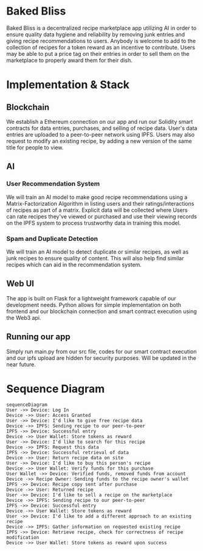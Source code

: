 # Baked Bliss
Baked Bliss is a decentralized recipe marketplace app utilizing AI in order to ensure quality data hygiene and reliability by removing junk entries and giving recipe recommendations to users. Anybody is welcome to add to the collection of recipes for a token reward as an incentive to contribute. Users may be able to put a price tag on their entries in order to sell them on the marketplace to properly award them for their dish.

# Implementation & Stack
## Blockchain
We establish a Ethereum connection on our app and run our Solidity smart contracts for data entries, purchases, and selling of recipe data. User's data entries are uploaded to a peer-to-peer network using IPFS. Users may also request to modify an existing recipe, by adding a new version of the same title for people to view.
## AI
### User Recommendation System
We will train an AI model to make good recipe recommendations using a Matrix-Factorization Algorithm in listing users and their ratings/interactions of recipes as part of a matrix. Explicit data will be collected where Users can rate recipes they've viewed or purchased and use their viewing records on the IPFS system to process trustworthy data in training this model.
### Spam and Duplicate Detection
We will train an AI model to detect duplicate or similar recipes, as well as junk recipes to ensure quality of content. This will also help find similar recipes which can aid in the recommendation system.
## Web UI
The app is built on Flask for a lightweight framework capable of our development needs. Python allows for simple implementation on both frontend and our blockchain connection and smart contract execution using the Web3 api.
## Running our app
Simply run main.py from our src file, codes for our smart contract execution and our ipfs upload are hidden for security purposes. Will be updated in the near future. 

# Sequence Diagram
```mermaid
sequenceDiagram
User ->> Device: Log In
Device ->> User: Access Granted
User ->> Device: I'd like to give free recipe data
Device ->> IPFS: Sending recipe to our peer-to-peer
IPFS ->> Device: Successful entry
Device ->> User Wallet: Store tokens as reward
User ->> Device: I'd like to search for this recipe
Device ->> IPFS: Request this data
IPFS ->> Device: Successful retrieval of data
Device ->> User: Return recipe data on site
User ->> Device: I'd like to buy this person's recipe
Device ->> User Wallet: Verify funds for this purchase
User Wallet ->> Device: Verified funds, removed funds from account
Device ->> Recipe Owner: Sending funds to the recipe owner's wallet
IPFS ->> Device: Recipe copy sent after purchase
Device ->> User: Returned recipe
User ->> Device: I'd like to sell a recipe on the marketplace
Device ->> IPFS: Sending recipe to our peer-to-peer
IPFS ->> Device: Successful entry
Device ->> User Wallet: Store tokens as reward
User ->> Device: I'd like to add a different approach to an existing recipe
Device ->> IPFS: Gather information on requested existing recipe
IPFS ->> Device: Retrieve recipe, check for correctness of recipe modification
Device ->> User Wallet: Store tokens as reward upon success
```
